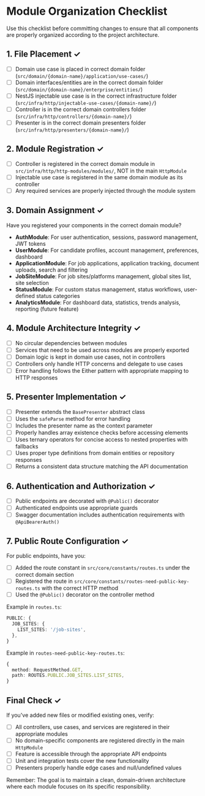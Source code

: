 # Module Organization Checklist

Use this checklist before committing changes to ensure that all components are properly organized according to the project architecture.

## 1. File Placement ✓

- [ ] Domain use case is placed in correct domain folder (`src/domain/{domain-name}/application/use-cases/`)
- [ ] Domain interfaces/entities are in the correct domain folder (`src/domain/{domain-name}/enterprise/entities/`)
- [ ] NestJS injectable use case is in the correct infrastructure folder (`src/infra/http/injectable-use-cases/{domain-name}/`)
- [ ] Controller is in the correct domain controllers folder (`src/infra/http/controllers/{domain-name}/`)
- [ ] Presenter is in the correct domain presenters folder (`src/infra/http/presenters/{domain-name}/`)

## 2. Module Registration ✓

- [ ] Controller is registered in the correct domain module in `src/infra/http/http-modules/modules/`, NOT in the main `HttpModule`
- [ ] Injectable use case is registered in the same domain module as its controller
- [ ] Any required services are properly injected through the module system

## 3. Domain Assignment ✓

Have you registered your components in the correct domain module?

- **AuthModule**: For user authentication, sessions, password management, JWT tokens
- **UserModule**: For candidate profiles, account management, preferences, dashboard
- **ApplicationModule**: For job applications, application tracking, document uploads, search and filtering
- **JobSiteModule**: For job sites/platforms management, global sites list, site selection
- **StatusModule**: For custom status management, status workflows, user-defined status categories
- **AnalyticsModule**: For dashboard data, statistics, trends analysis, reporting (future feature)

## 4. Module Architecture Integrity ✓

- [ ] No circular dependencies between modules
- [ ] Services that need to be used across modules are properly exported
- [ ] Domain logic is kept in domain use cases, not in controllers
- [ ] Controllers only handle HTTP concerns and delegate to use cases
- [ ] Error handling follows the Either pattern with appropriate mapping to HTTP responses

## 5. Presenter Implementation ✓

- [ ] Presenter extends the `BasePresenter` abstract class
- [ ] Uses the `safeParse` method for error handling
- [ ] Includes the presenter name as the context parameter
- [ ] Properly handles array existence checks before accessing elements
- [ ] Uses ternary operators for concise access to nested properties with fallbacks
- [ ] Uses proper type definitions from domain entities or repository responses
- [ ] Returns a consistent data structure matching the API documentation

## 6. Authentication and Authorization ✓

- [ ] Public endpoints are decorated with `@Public()` decorator
- [ ] Authenticated endpoints use appropriate guards
- [ ] Swagger documentation includes authentication requirements with `@ApiBearerAuth()`

## 7. Public Route Configuration ✓

For public endpoints, have you:

- [ ] Added the route constant in `src/core/constants/routes.ts` under the correct domain section
- [ ] Registered the route in `src/core/constants/routes-need-public-key-routes.ts` with the correct HTTP method
- [ ] Used the `@Public()` decorator on the controller method

Example in `routes.ts`:

```typescript
PUBLIC: {
  JOB_SITES: {
    LIST_SITES: '/job-sites',
  },
}
```

Example in `routes-need-public-key-routes.ts`:

```typescript
{
  method: RequestMethod.GET,
  path: ROUTES.PUBLIC.JOB_SITES.LIST_SITES,
}
```

## Final Check ✓

If you've added new files or modified existing ones, verify:

- [ ] All controllers, use cases, and services are registered in their appropriate modules
- [ ] No domain-specific components are registered directly in the main `HttpModule`
- [ ] Feature is accessible through the appropriate API endpoints
- [ ] Unit and integration tests cover the new functionality
- [ ] Presenters properly handle edge cases and null/undefined values

Remember: The goal is to maintain a clean, domain-driven architecture where each module focuses on its specific responsibility.

